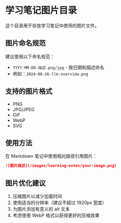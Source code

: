# 学习笔记图片目录

这个目录用于存放学习笔记中使用的图片文件。

## 图片命名规范

建议使用以下命名规范：
- `YYYY-MM-DD-描述.png/jpg` - 按日期和描述命名
- 例如：`2024-08-26-llm-overview.png`

## 支持的图片格式

- PNG
- JPG/JPEG
- GIF
- WebP
- SVG

## 使用方法

在 Markdown 笔记中使用相对路径引用图片：

```markdown
![图片描述](/images/learning-notes/your-image.png)
```

## 图片优化建议

1. 压缩图片以减少加载时间
2. 使用适当的分辨率（建议不超过 1920px 宽度）
3. 为图片添加有意义的 alt 文本
4. 考虑使用 WebP 格式以获得更好的压缩效果